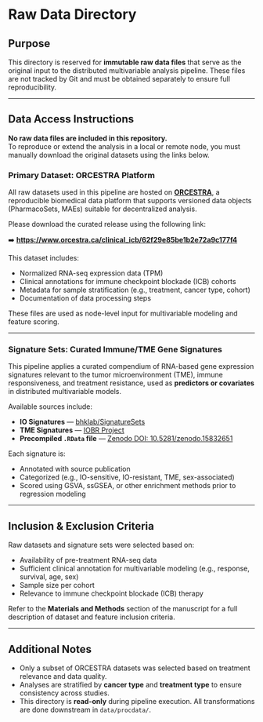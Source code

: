 # Raw Data Directory

## Purpose

This directory is reserved for **immutable raw data files** that serve as the original input to the distributed multivariable analysis pipeline. These files are not tracked by Git and must be obtained separately to ensure full reproducibility.

---

## Data Access Instructions

**No raw data files are included in this repository.**  
To reproduce or extend the analysis in a local or remote node, you must manually download the original datasets using the links below.


### Primary Dataset: ORCESTRA Platform

All raw datasets used in this pipeline are hosted on [**ORCESTRA**](https://www.orcestra.ca/clinical_icb), a reproducible biomedical data platform that supports versioned data objects (PharmacoSets, MAEs) suitable for decentralized analysis.

Please download the curated release using the following link:

➡️ **https://www.orcestra.ca/clinical_icb/62f29e85be1b2e72a9c177f4**

This dataset includes:
- Normalized RNA-seq expression data (TPM)
- Clinical annotations for immune checkpoint blockade (ICB) cohorts
- Metadata for sample stratification (e.g., treatment, cancer type, cohort)
- Documentation of data processing steps

These files are used as node-level input for multivariable modeling and feature scoring.

---

### Signature Sets: Curated Immune/TME Gene Signatures

This pipeline applies a curated compendium of RNA-based gene expression signatures relevant to the tumor microenvironment (TME), immune responsiveness, and treatment resistance, used as **predictors or covariates** in distributed multivariable models.

Available sources include:

- **IO Signatures** — [bhklab/SignatureSets](https://github.com/bhklab/SignatureSets)  
- **TME Signatures** — [IOBR Project](https://github.com/IOBR/IOBR)  
- **Precompiled `.RData` file** — [Zenodo DOI: 10.5281/zenodo.15832651](https://zenodo.org/records/15832652)

Each signature is:
- Annotated with source publication
- Categorized (e.g., IO-sensitive, IO-resistant, TME, sex-associated)
- Scored using GSVA, ssGSEA, or other enrichment methods prior to regression modeling

---

## Inclusion & Exclusion Criteria

Raw datasets and signature sets were selected based on:

- Availability of pre-treatment RNA-seq data
- Sufficient clinical annotation for multivariable modeling (e.g., response, survival, age, sex)
- Sample size per cohort 
- Relevance to immune checkpoint blockade (ICB) therapy

Refer to the **Materials and Methods** section of the manuscript for a full description of dataset and feature inclusion criteria.

---

## Additional Notes

- Only a subset of ORCESTRA datasets was selected based on treatment relevance and data quality.
- Analyses are stratified by **cancer type** and **treatment type** to ensure consistency across studies.
- This directory is **read-only** during pipeline execution. All transformations are done downstream in `data/procdata/`.
